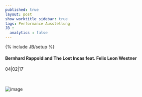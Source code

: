 ```yaml
---
published: true
layout: post
show_worktitle_sidebar: true
tags: Performance Ausstellung
JB :
  analytics : false
---
```


{% include JB/setup %}




<p>
<h4>Bernhard Rappold and The Lost Incas feat. Felix Leon Westner</h4>
04|02|17

<br /><br />
<img src="{{ site.url }}/images/rappold.jpg" alt="image">

</p>